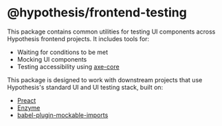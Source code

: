 # @hypothesis/frontend-testing

This package contains common utilities for testing UI components across
Hypothesis frontend projects. It includes tools for:

 - Waiting for conditions to be met
 - Mocking UI components
 - Testing accessibility using [axe-core](https://github.com/dequelabs/axe-core)

This package is designed to work with downstream projects that use Hypothesis's
standard UI and UI testing stack, built on:

 - [Preact](https://preactjs.com)
 - [Enzyme](https://github.com/enzymejs/enzyme)
 - [babel-plugin-mockable-imports](https://github.com/robertknight/babel-plugin-mockable-imports)

